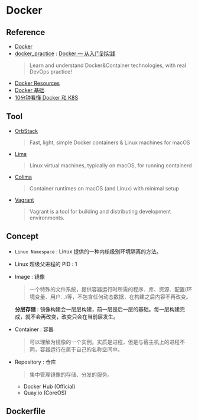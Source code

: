 # Docker

## Reference

- [Docker](https://github.com/docker)
- [docker_practice](https://github.com/yeasy/docker_practice) : [Docker — 从入门到实践](https://yeasy.gitbook.io/docker_practice)
    > Learn and understand Docker&Container technologies, with real DevOps practice!
- [Docker Resources](https://github.com/hangyan/docker-resources)
- [Docker 基础](https://fe.zuo11.com/server/docker.html)
- [10分钟看懂 Docker 和 K8S](https://zhuanlan.zhihu.com/p/53260098)

## Tool

- [OrbStack](https://github.com/orbstack/orbstack)
    > Fast, light, simple Docker containers & Linux machines for macOS
- [Lima](https://github.com/lima-vm/lima)
    > Linux virtual machines, typically on macOS, for running containerd
- [Colima](https://github.com/abiosoft/colima)
    > Container runtimes on macOS (and Linux) with minimal setup
- [Vagrant](https://github.com/hashicorp/vagrant)
    > Vagrant is a tool for building and distributing development environments.

## Concept

- `Linux Namespace` : Linux 提供的一种内核级别环境隔离的方法。
- Linux 超级父进程的 PID : 1

- Image : 镜像
    > 一个特殊的文件系统，提供容器运行时所需的程序、库、资源、配置(环境变量、用户...)等，不包含任何动态数据，在构建之后内容不再改变。
    
    **分层存储** : 镜像构建会一层层构建，前一层是后一层的基础。每一层构建完成，就不会再改变，改变只会在当前层发生。

- Container : 容器
    > 可以理解为镜像的一个实例。实质是进程，但是与宿主机上的进程不同，容器运行在属于自己的名称空间中。
    
- Repository : 仓库
    > 集中管理镜像的存储、分发的服务。
    
    * Docker Hub (Official)
    * Quay.io (CoreOS)

## Dockerfile

``` Dockerfile

```